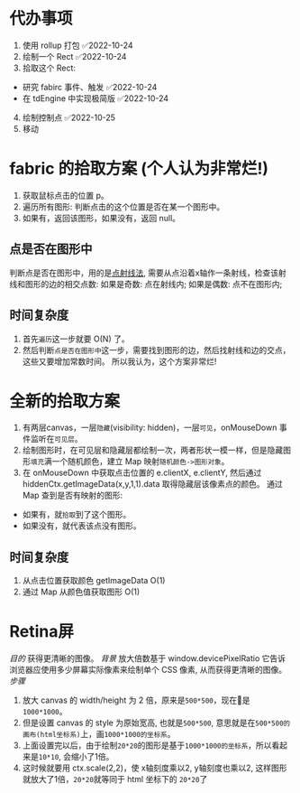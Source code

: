 # 代办事项
1. 使用 rollup 打包  ✅2022-10-24
2. 绘制一个 Rect  ✅2022-10-24
3. 拾取这个 Rect:
  * 研究 fabirc 事件、触发 ✅2022-10-24
  * 在 tdEngine 中实现极简版 ✅2022-10-24
4. 绘制控制点  ✅2022-10-25
5. 移动


# fabric 的拾取方案 (个人认为非常烂!)
1. 获取鼠标点击的位置 p。
2. 遍历所有图形: 判断点击的这个位置是否在某一个图形中。
3. 如果有，返回该图形，如果没有，返回 null。
## 点是否在图形中
判断点是否在图形中，用的是[点射线法](https://juejin.cn/post/6844903834179878925),
需要从点沿着x轴作一条射线，检查该射线和图形的边的相交点数:
  如果是奇数: 点在射线内;
  如果是偶数: 点不在图形内;
## 时间复杂度
1. 首先`遍历`这一步就要 O(N) 了。
2. 然后判断`点是否在图形中`这一步，需要找到图形的边，然后找射线和边的交点，这些又要增加常数时间。
所以我认为，这个方案非常烂!


# 全新的拾取方案
1. 有两层canvas，一层`隐藏`(visibility: hidden)，一层`可见`，onMouseDown 事件监听在`可见层`。
2. 绘制图形时，在可见层和隐藏层都绘制一次，两者形状一模一样，但是隐藏图形`填充`满一个随机颜色，建立 Map 映射`随机颜色->图形对象`。
3. 在 onMouseDown 中获取点击位置的 e.clientX, e.clientY, 然后通过 hiddenCtx.getImageData(x,y,1,1).data 取得隐藏层该像素点的颜色。
通过 Map 查到是否有映射的图形:
  * 如果有，就`拾取`到了这个图形。
  * 如果没有，就代表该点没有图形。
## 时间复杂度
1. 从点击位置获取颜色 getImageData O(1)
2. 通过 Map 从颜色值获取图形 O(1)


# Retina屏
*目的*
获得更清晰的图像。
*背景*
放大倍数基于 window.devicePixelRatio 它告诉浏览器应使用多少屏幕实际像素来绘制单个 CSS 像素, 从而获得更清晰的图像。
*步骤*
1. 放大 canvas 的 width/height 为 2 倍，原来是`500*500`，现在是`1000*1000`。
2. 但是设置 canvas 的 style 为原始宽高, 也就是`500*500`, 意思就是在`500*500的画布(html坐标系)`上，画`1000*1000的坐标系`。
3. 上面设置完以后，由于绘制`20*20`的图形是基于`1000*1000的坐标系`，所以看起来是`10*10`, 会缩小了1倍。
4. 这时候就要用 ctx.scale(2,2)，使 x轴刻度乘以2, y轴刻度也乘以2, 这样图形就放大了1倍，`20*20`就等同于 html 坐标下的 `20*20`了

